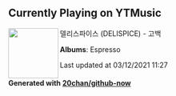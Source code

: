 ## Currently Playing on YTMusic

[<img align="left" width="100" src="https://lh3.googleusercontent.com/dLEpuYur7-DpfINgWrEpVQ-hoc3Xe2rfJaLP497xKD0GiIF15b874PRF1u5OyFPuHYZwxoBZld1afgKA">](https://music.youtube.com/watch?v=BYyVDi8BpZw)

델리스파이스 (DELISPICE) - 고백

**Albums**: Espresso

Last updated at 03/12/2021 11:27

#### Generated with [20chan/github-now](https://github.com/20chan/github-now)


<!--
**20chan/20chan** is a ✨ _special_ ✨ repository because its `README.md` (this file) appears on your GitHub profile.

Here are some ideas to get you started:

- 🔭 I’m currently working on ...
- 🌱 I’m currently learning ...
- 👯 I’m looking to collaborate on ...
- 🤔 I’m looking for help with ...
- 💬 Ask me about ...
- 📫 How to reach me: ...
- 😄 Pronouns: ...
- ⚡ Fun fact: ...
-->
